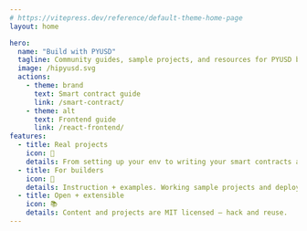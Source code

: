 ```yaml
---
# https://vitepress.dev/reference/default-theme-home-page
layout: home

hero:
  name: "Build with PYUSD"
  tagline: Community guides, sample projects, and resources for PYUSD builders
  image: /hipyusd.svg
  actions:
    - theme: brand
      text: Smart contract guide
      link: /smart-contract/
    - theme: alt
      text: Frontend guide
      link: /react-frontend/
features:
  - title: Real projects
    icon: 🦾
    details: From setting up your env to writing your smart contracts and frontend
  - title: For builders
    icon: 🧰
    details: Instruction + examples. Working sample projects and deployments to get started fast
  - title: Open + extensible
    icon: 📚
    details: Content and projects are MIT licensed – hack and reuse.
---
```

